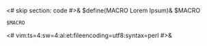 <# skip section: code #>&
$define(MACRO Lorem Ipsum)&
$MACRO
~~~
$MACRO
~~~
<#
vim:ts=4:sw=4:ai:et:fileencoding=utf8:syntax=perl
#>&

